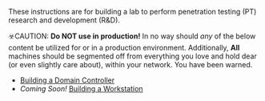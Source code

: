 These instructions are for building a lab to perform penetration testing (PT) research and development (R&D). 

☣️CAUTION: **Do NOT use in production!** In no way should *any* of the below content be utilized for or in a production environment. Additionally, **All** machines should be segmented off from everything you love and hold dear (or even slightly care about), within your network. You have been warned.

* [Building a Domain Controller](01-building_dc.html)
* _Coming Soon!_ [Building a Workstation](#)
